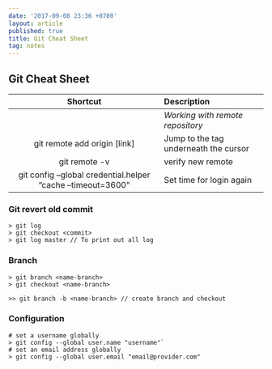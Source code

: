 ```yaml
---
date: '2017-09-08 23:36 +0700'
layout: article
published: true
title: Git Cheat Sheet
tag: notes
---
```

## Git Cheat Sheet

|Shortcut| Description           |
|:-------:|:---------------------|
|| *Working with remote repository* |
|git remote add origin  [link]| Jump to the tag underneath the cursor|
|git remote -v | verify new remote|
|git config –global credential.helper “cache –timeout=3600" | Set time for login again |

### Git revert old commit
```
> git log
> git checkout <commit>
> git log master // To print out all log
```

### Branch
```
> git branch <name-branch>   
> git checkout <name-branch>

>> git branch -b <name-branch> // create branch and checkout
```

### Configuration
```
# set a username globally 
> git config --global user.name "username"`
# set an email address globally
> git config --global user.email "email@provider.com"
```
